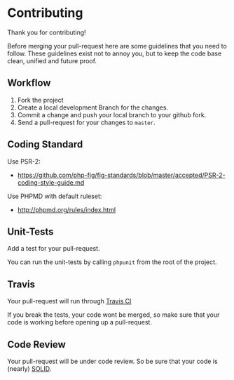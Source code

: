 # Contributing

Thank you for contributing!

Before merging your pull-request here are some guidelines that you need to follow.
These guidelines exist not to annoy you, but to keep the code base clean,
unified and future proof.

## Workflow

1. Fork the project
2. Create a local development Branch for the changes.
3. Commit a change and push your local branch to your github fork.
4. Send a pull-request for your changes to `master`.

## Coding Standard

Use PSR-2:

* https://github.com/php-fig/fig-standards/blob/master/accepted/PSR-2-coding-style-guide.md

Use PHPMD with default ruleset:

* http://phpmd.org/rules/index.html

## Unit-Tests

Add a test for your pull-request.

You can run the unit-tests by calling `phpunit` from the root of the project.

## Travis

Your pull-request will run through [Travis CI](http://www.travis-ci.org)

If you break the tests, your code wont be merged,
so make sure that your code is working before opening up a pull-request.

## Code Review

Your pull-request will be under code review.
So be sure that your code is (nearly) [SOLID](http://en.wikipedia.org/wiki/SOLID_(object-oriented_design)).
